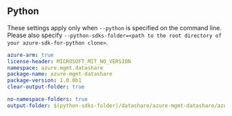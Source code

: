 ## Python

These settings apply only when `--python` is specified on the command line.
Please also specify `--python-sdks-folder=<path to the root directory of your azure-sdk-for-python clone>`.

```yaml $(python) 
azure-arm: true
license-header: MICROSOFT_MIT_NO_VERSION
namespace: azure.mgmt.datashare
package-name: azure-mgmt-datashare
package-version: 1.0.0b1
clear-output-folder: true
```

``` yaml $(python)
no-namespace-folders: true
output-folder: $(python-sdks-folder)/datashare/azure-mgmt-datashare/azure/mgmt/datashare
```
